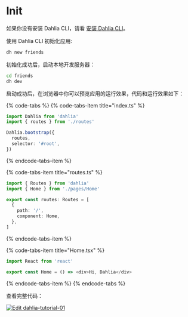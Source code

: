 # Init

如果你没有安装 Dahlia CLI，请看 [安装 Dahlia CLI](getting-started#di-yi-bu-an-zhuang-dahlia-cli)。

使用 Dahlia CLI 初始化应用:

```bash
dh new friends
```

初始化成功后，启动本地开发服务器：

```bash
cd friends
dh dev
```

启动成功后，在浏览器中你可以预览应用的运行效果，代码和运行效果如下：

{% code-tabs %}
{% code-tabs-item title="index.ts" %}

```typescript
import Dahlia from 'dahlia'
import { routes } from './routes'

Dahlia.bootstrap({
  routes,
  selector: '#root',
})
```

{% endcode-tabs-item %}

{% code-tabs-item title="routes.ts" %}

```typescript
import { Routes } from 'dahlia'
import { Home } from './pages/Home'

export const routes: Routes = [
  {
    path: '/',
    component: Home,
  },
]
```

{% endcode-tabs-item %}

{% code-tabs-item title="Home.tsx" %}

```typescript
import React from 'react'

export const Home = () => <div>Hi, Dahlia</div>
```

{% endcode-tabs-item %}
{% endcode-tabs %}

查看完整代码：

[![Edit dahlia-tutorial-01](https://codesandbox.io/static/img/play-codesandbox.svg)](https://codesandbox.io/s/k570o3p4jo)


